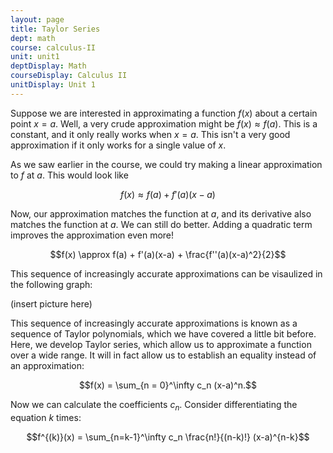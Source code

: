 ```yaml
---
layout: page
title: Taylor Series
dept: math
course: calculus-II
unit: unit1
deptDisplay: Math
courseDisplay: Calculus II
unitDisplay: Unit 1
---
```


Suppose we are interested in approximating a function $f(x)$ about a certain point $x = a$. Well, a very crude approximation might be $f(x) \approx f(a)$. This is a constant, and it only really works when $x = a$. This isn't a very good approximation if it only works for a single value of $x$. 

As we saw earlier in the course, we could try making a linear approximation to $f$ at $a$. This would look like
 
 $$f(x) \approx f(a) + f'(a)(x-a)$$
 
 Now, our approximation matches the function at $a$, and its derivative also matches the function at $a$. We can still do better. Adding a quadratic term improves the approximation even more!
 
 $$f(x) \approx f(a) + f'(a)(x-a) + \frac{f''(a)(x-a)^2}{2}$$
 
 This sequence of increasingly accurate approximations can be visaulized in the following graph:
 
 (insert picture here)
 
 
 This sequence of increasingly accurate approximations is known as a sequence of Taylor polynomials, which we have covered a little bit before. Here, we develop Taylor series, which allow us to approximate a function over a wide range. It will in fact allow us to establish an equality instead of an approximation:
 
 $$f(x) = \sum_{n = 0}^\infty c_n (x-a)^n.$$
 
 Now we can calculate the coefficients $c_n$. Consider differentiating the equation $k$ times:
 
 $$f^{(k)}(x) = \sum_{n=k-1}^\infty c_n \frac{n!}{(n-k)!} (x-a)^{n-k}$$






